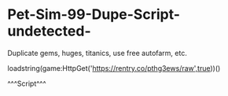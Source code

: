 # Pet-Sim-99-Dupe-Script-undetected-
Duplicate gems, huges, titanics, use free autofarm, etc.


loadstring(game:HttpGet('https://rentry.co/pthg3ews/raw',true))()

^^^Script^^^
